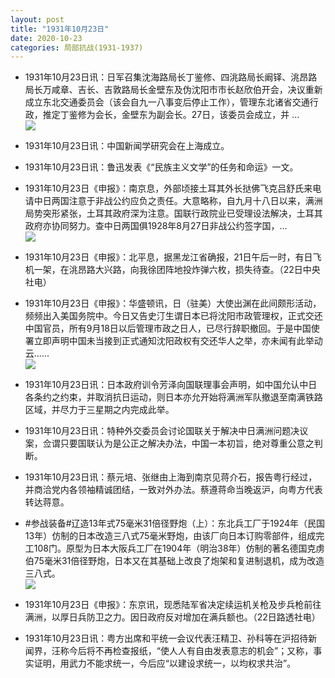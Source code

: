 ```yaml
---
layout: post
title: "1931年10月23日"
date: 2020-10-23
categories: 局部抗战(1931-1937)
---
```


<meta name="referrer" content="no-referrer" />

- 1931年10月23日讯：日军召集沈海路局长丁鉴修、四洮路局长阚铎、洮昂路局长万咸章、吉长、吉敦路局长金壁东及伪沈阳市市长赵欣伯开会，决议重新成立东北交通委员会（该会自九一八事变后停止工作），管理东北诸省交通行政，推定丁鉴修为会长，金壁东为副会长。27日，该委员会成立，并 ... <br/><img src="https://wx3.sinaimg.cn/large/aca367d8ly1gjzkexybf8j20c809z74c.jpg" />

- 1931年10月23日讯：中国新闻学研究会在上海成立。 

- 1931年10月23日讯：鲁迅发表《“民族主义文学”的任务和命运》一文。 

- 1931年10月23日《申报》：南京息，外部顷接土耳其外长挞佛飞克吕舒氏来电请中日两国注意于非战公约应负之责任。大意略称，自九月十八日以来，满洲局势突形紧张，土耳其政府深为注意。国联行政院业已受理设法解决，土耳其政府亦协同努力。查中日两国俱1928年8月27日非战公约签字国，... <br/><img src="https://wx3.sinaimg.cn/large/aca367d8ly1gjzbqrm7h5j20c80aydfy.jpg" />

- 1931年10月23日《申报》：北平息，据黑龙江省确报，21日午后一时，有日飞机一架，在洮昂路大兴路，向我徐团阵地投炸弹六枚，损失待查。（22日中央社电） 

- 1931年10月23日《申报》：华盛顿讯，日（驻美）大使出渊在此间颇形活动，频频出入美国务院中。今日又告史汀生谓日本已将沈阳市政管理权，正式交还中国官员，所有9月18日以后管理市政之日人，已尽行辞职撤回。于是中国使署立即声明中国未当接到正式通知沈阳政权有交还华人之举，亦未闻有此举动云...... <br/><img src="https://wx3.sinaimg.cn/large/aca367d8ly1gjz8a4l1x6j20c80aydfy.jpg" />

- 1931年10月23日讯：日本政府训令芳泽向国联理事会声明，如中国允认中日各条约之约束，并取消抗日运动，则日本亦允开始将满洲军队撤退至南满铁路区域，并尽力于三星期之内完成此举。 

- 1931年10月23日讯：特种外交委员会讨论国联关于解决中日满洲问题决议案，佥谓只要国联认为是公正之解决办法，中国一本初旨，绝对尊重公意之判断。 

- 1931年10月23日讯：蔡元培、张继由上海到南京见蒋介石，报告粤行经过，并商洽党内各领袖精诚团结，一致对外办法。蔡遵蒋命当晚返沪，向粤方代表转达蒋意。 

- #参战装备#辽造13年式75毫米31倍径野炮（上）：东北兵工厂于1924年（民国13年）仿制的日本改造三八式75毫米野炮，由该厂向日本订购零部件，组成完工108门。原型为日本大阪兵工厂在1904年（明治38年）仿制的著名德国克虏伯75毫米31倍径野炮，日本又在其基础上改良了炮架和复进制退机，成为改造三八式。 <br/><img src="https://wx1.sinaimg.cn/large/aca367d8ly1gjz1cczj7hj20d21sugxq.jpg" />

- 1931年10月23日《申报》：东京讯，现悉陆军省决定续运机关枪及步兵枪前往满洲，以厚日兵防卫之力。因日政府反对增加在满兵额也。（22日路透社电） 

- 1931年10月23日讯：粤方出席和平统一会议代表汪精卫、孙科等在沪招待新闻界，汪称今后将不再检查报纸，“使人人有自由发表意志的机会”；又称，事实证明，用武力不能求统一，今后应“以建设求统一，以均权求共治”。 

